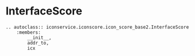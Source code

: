 InterfaceScore
==============================================

```eval_rst
.. autoclass:: iconservice.iconscore.icon_score_base2.InterfaceScore
    :members: 
        __init__, 
        addr_to,
        icx
```
